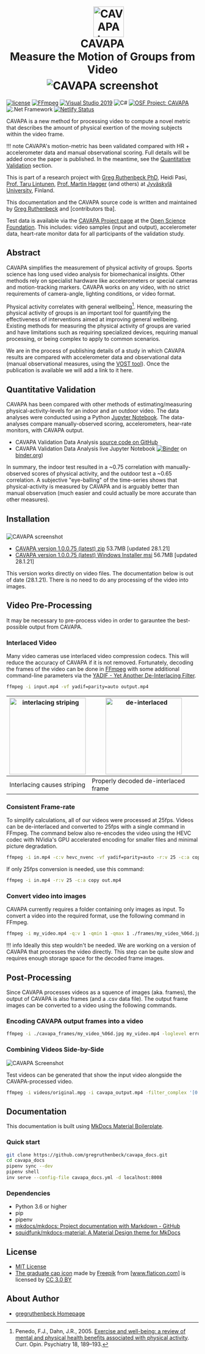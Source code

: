 <h1 align="center">
<img src="images/icon.svg" alt="CAVAPA Icon" width="80" style="margin-left: 32px;"><br>
<b>CAVAPA</b><br>
Measure the Motion of Groups from Video<br>
<img src="images/cavapa.png" alt="CAVAPA screenshot" style="padding-top: 0.5rem;">
</h1>

[![license](https://img.shields.io/github/license/peaceiris/mkdocs-material-boilerplate.svg)](https://github.com/gregruthenbeck/cavapa_docs/blob/master/LICENSE)
[![FFmpeg](https://img.shields.io/badge/FFmpeg-v2.8.17-blue)](https://FFmpeg.org/)
[![Visual Studio 2019](https://img.shields.io/badge/Visual%20Studio%202019%20CE-v142-blue)](https://visualstudio.microsoft.com/vs/community/)
![C#](https://img.shields.io/badge/C%23-8.0-blue)
[![OSF Project: CAVAPA](https://img.shields.io/badge/OSF.io-CAVAPA-green)](https://osf.io/zwpy5/)
![.Net Framework](https://img.shields.io/badge/.NET%20Framework-v4.7.2-blue)
[![Netlify Status](https://api.netlify.com/api/v1/badges/bd50eb51-4b80-4410-a59f-06394219e7ff/deploy-status)](https://app.netlify.com/sites/cavapa-docs/deploys)

CAVAPA is a new method for processing video to compute a novel metric that describes the amount of physical exertion of the moving subjects within the video frame.

!!! note
    CAVAPA's motion-metric has been validated compared with HR + accelerometer data and manual observational scoring. Full details will be added once the paper is published. In the meantime, see the [Quantitative Validation](#Quantitative_Validation) section.

This is part of a research project with [Greg Ruthenbeck PhD](https://ruthenbeck.io), Heidi Pasi, [Prof. Taru Lintunen](https://www.researchgate.net/profile/Taru_Lintunen), [Prof. Martin Hagger](https://sites.ucmerced.edu/martinhagger/people/martin-hagger) (and others) at [Jyväskylä University](https://www.jyu.fi/en/), Finland.

This documentation and the CAVAPA source code is written and maintained by [Greg Ruthenbeck](https://ruthenbeck.io) and [contributors tba].

Test data is available via the [CAVAPA Project page](https://osf.io/zwpy5/) at the [Open Science Foundation](https://osf.io). This includes: video samples (input and output), accelerometer data, heart-rate monitor data for all participants of the validation study.

## Abstract

CAVAPA simplifies the measurement of physical activity of groups. Sports science has long used video analysis for biomechanical insights. Other methods rely on specialist hardware like accelerometers or special cameras and motion-tracking markers. CAVAPA works on any video, with no strict requirements of camera-angle, lighting conditions, or video format.

Physical activity correlates with general wellbeing[^1]. Hence, measuring the physical activity of groups is an important tool for quantifying the effectiveness of interventions aimed at improving general wellbeing. Existing methods for measuring the physical activity of groups are varied and have limitations such as requiring specialized devices, requiring manual processing, or being complex to apply to common scenarios.

We are in the process of publishing details of a study in which CAVAPA results are compared with accelerometer data and observational data (manual observational measures, using the [VOST tool](video-observational-scoring)). Once the publication is available we will add a link to it here.

## Quantitative Validation

CAVAPA has been compared with other methods of estimating/measuring physical-activity-levels for an indoor and an outdoor video. The data analyses were conducted using a Python [Jupyter Notebook](https://jupyter.org/). The data-analyses compare manually-observed scoring, accelerometers, hear-rate monitors, with CAVAPA output.

- CAVAPA Validation Data Analysis [source code on GitHub](https://github.com/gregruthenbeck/cavapa-data)
- CAVAPA Validation Data Analysis live Jupyter Notebook [![Binder](https://mybinder.org/badge_logo.svg)](https://mybinder.org/v2/gh/gregruthenbeck/cavapa-data/HEAD?filepath=cavapa_data_jupyter_notebook.ipynb) on [binder.org](https://binder.org))

In summary, the indoor test resulted in a ~0.75 correlation with manually-observed scores of physical activity, and the outdoor test a ~0.65 correlation. A subjective "eye-balling" of the time-series shows that physical-activity is measured by CAVAPA and is arguably better than manual observation (much easier and could actually be more accurate than other measures).

## Installation

<img src="images/cavapa2.png" alt="CAVAPA screenshot" style="padding-top: 0.5rem;">

* [CAVAPA version 1.0.0.75 (latest) zip](https://github.com/gregruthenbeck/cavapa/releases/download/1.0.0.75/CAVAPAv1.0.0.75.zip) 53.7MB [updated 28.1.21]
* [CAVAPA version 1.0.0.75 (latest) Windows Installer msi](https://github.com/gregruthenbeck/cavapa/releases/download/1.0.0.75/CavapaInstaller-v1.0.0.75.msi) 56.7MB [updated 28.1.21]

This version works directly on video files. The documentation below is out of date (28.1.21). There is no need to do any processing of the video into images.

<!-- ## Quickstart

CAVAPA processes video to produce a data-series that is a measure of the amount of physical activity of persons in the video. To begin, check for interlacing by pausing the video: 

1. Are there [horizontal bands that indicate interlacing](#interlaced_video) video compression is used?<br>
Use FFmpeg to convert the video to use a non-interlaced compression:<br>
 `ffmpeg -i video_interlaced.mp4 -vf yadif=parity=auto video_out.mp4`
1. Convert video to image frames using ffmpeg.<br>
 `ffmpeg -i video.mpg -q:v 1 -qmin 1 -qmax 1 ./frames/video-%06d.jpg`
1. Run CAVAPA. It will process the images and create movement images and a CSV data file (containing the movement-measure for each frame of the video).<br>
 `cavapa -i ./frames -o ./cavapa_output`
1. Optionally, convert the CAVAPA output images into a video using FFmpeg.<br>
 `ffmpeg -i ./cavapa_output/movement-%06d.jpg movement.mp4`

## Command-line Arguments

The `cavapa.exe` application expects the following arguments. Only the `input folder` parameter is required (all other parameters have defaults and are therefore optional).

| Arg | Type (default) | Description |
| --- | -------------- | ----------- |
| --help, -h | | produce help message |
| * --inputFolder, -i | `string` | input folder containing JPG files of video frames |
| --outputFolder, -o | `string` | output folder (optional) |
| --debugFolder, -t | `string` | debug output folder (optional) |
| --dbgOutInterval, -u | `int` (0) | number of frames skipped between debug output |
| --bgThreshold, -g | `float` (48.0f) | used to identify tracked pixels, lower values will be noisier |
| --parallelChunkSize, -p | `int` (128) | the number of files processed in parallel |
| --blurIterations, -b | `int` (0) | number of times the blur is applied |
| --csvDataFilenameOut, -d | `string` ("data.csv") | output CSV data filename (path) |

## Technical Summary

CAVAPA is a command-line executable that is written in C++ for Microsoft Windows™. CAVAPA uses the following software libraries: [Microsoft Parallel Patterns Library (PPL)](https://docs.microsoft.com/en-us/cpp/parallel/concrt/parallel-patterns-library-ppl?view=msvc-172), [Boost C++ 1.72](https://www.boost.org/) (`boost::filesystem`, and `boost::program_options`), [Free Image](https://freeimage.sourceforge.io) & [Free Image Plus](https://freeimage.sourceforge.io). The source code is a single file that is compiled using Microsoft Visual Studio (2019). System libraries from the Windows 10 SDK (10.0.17763.0) use the v142 platform toolset. The git repository contains [additional projects](#additional_projects_in_github) for charting in C# and processing accelerometer data. The source code is freely available (open source) for use and modification. It has been structured for simplicity and performance.

## Build Set-up

Compilation of the CAVAPA binary/executable requires that the following environment variables are properly set: `FREEIMAGEDIR`, `BOOSTDIR`.

## Additional Projects in GitHub

The [GitHub code repository](https://github.com/gregruthenbeck/cavapa/) contains the following projects.

| Project | Type | Description |
| ------- | ---- | ----------- |
| Cavapa | `C#` | The main CAVAPA application |
| CavapaInstaller | `C#` | The setup (.msi) application |

All of the projects can be opened from the Visual Studio Solution file `Cavapa.sln`. -->

## Video Pre-Processing

It may be necessary to pre-process video in order to garauntee the best-possible output from CAVAPA.

### Interlaced Video

Many video cameras use interlaced video compression codecs. This will reduce the accuracy of CAVAPA if it is not removed. Fortunately, decoding the frames of the video can be done in [FFmpeg](https://FFmpeg.org/) with some additional command-line parameters via the [YADIF - Yet Another De-Interlacing Filter](http://avisynth.nl/index.php/Yadif).

```sh
ffmpeg -i input.mp4 -vf yadif=parity=auto output.mp4
```

| <img src="images/ball_drop_interlace_stripes.png" alt="interlacing striping" style="height:200px;"/> | <img src="images/ball_drop_de-interlaced.png" alt="de-interlaced" style="height:200px;"/> |
| ----------------------------------------------------- | ----------------------------------- |
| Interlacing causes striping                              | Properly decoded de-interlaced frame |

### Consistent Frame-rate

To simplify calculations, all of our videos were processed at 25fps. Videos can be de-interlaced and converted to 25fps with a single command in FFmpeg. The command below also re-encodes the video using the HEVC codec with NVidia's GPU accelerated encoding for smaller files and minimal picture degradation.

```sh
ffmpeg -i in.mp4 -c:v hevc_nvenc -vf yadif=parity=auto -r:v 25 -c:a copy out.mp4
```

If only 25fps conversion is needed, use this command:

```sh
ffmpeg -i in.mp4 -r:v 25 -c:a copy out.mp4
```

### Convert video into images

CAVAPA currently requires a folder containing only images as input. To convert a video into the required format, use the following command in FFmpeg.

```sh
ffmpeg -i my_video.mp4 -q:v 1 -qmin 1 -qmax 1 ./frames/my_video_%06d.jpg
```

!!! info
    Ideally this step wouldn't be needed. We are working on a version of CAVAPA that processes the video directly. This step can be quite slow and requires enough storage space for the decoded frame images.

## Post-Processing

Since CAVAPA processes videos as a squence of images (aka. frames), the output of CAVAPA is also frames (and a .csv data file). The output frame images can be converted to a video using the following commands.

### Encoding CAVAPA output frames into a video

```sh
ffmpeg -i ./cavapa_frames/my_video_%06d.jpg my_video.mp4 -loglevel error
```

### Combining Videos Side-by-Side

![CAVAPA Screenshot](images/cavapa.png)

Test videos can be generated that show the input video alongside the CAVAPA-processed video.

```sh
ffmpeg -i videos/original.mpg -i cavapa_output.mp4 -filter_complex '[0:v]pad=iw*2:ih[int];[int][1:v]overlay=W/2:0[vid]' -map [vid] output-sxs.mp4
```

## Documentation

This documentation is built using [MkDocs Material Boilerplate].

[MkDocs Material Boilerplate]: https://github.com/gregruthenbeck/cavapa_docs

### Quick start

```sh
git clone https://github.com/gregruthenbeck/cavapa_docs.git
cd cavapa_docs
pipenv sync --dev
pipenv shell
inv serve --config-file cavapa_docs.yml -d localhost:8008
```

### Dependencies

- Python 3.6 or higher
- pip
- pipenv
- [mkdocs/mkdocs: Project documentation with Markdown - GitHub]
- [squidfunk/mkdocs-material: A Material Design theme for MkDocs]

[mkdocs/mkdocs: Project documentation with Markdown - GitHub]: https://github.com/mkdocs/mkdocs/
[squidfunk/mkdocs-material: A Material Design theme for MkDocs]: https://github.com/squidfunk/mkdocs-material

## License

- [MIT License]
- [The graduate cap icon] made by [Freepik] from [www.flaticon.com] is licensed by [CC 3.0 BY]

[MIT License]: https://github.com/gregruthenbeck/cavapa_docs/blob/master/LICENSE
[The graduate cap icon]: https://www.flaticon.com/free-icon/graduate-cap_62627
[Freepik]: https://www.freepik.com/
[www.flaticon.com]: https://www.flaticon.com/
[CC 3.0 BY]: http://creativecommons.org/licenses/by/3.0/

## About Author

- [gregruthenbeck Homepage](https://ruthenbeck.io/)

[^1]:
    Penedo, F.J., Dahn, J.R., 2005. [Exercise and well-being: a review of mental and physical health benefits associated with physical activity](https://journals.lww.com/co-psychiatry/Abstract/2005/03000/Exercise_and_well_being__a_review_of_mental_and.13.aspx). Curr. Opin. Psychiatry 18, 189–193.